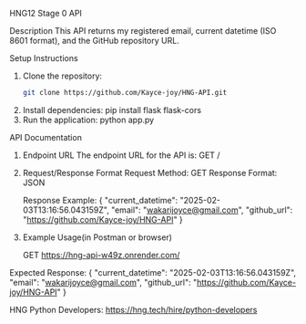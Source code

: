 HNG12 Stage 0 API

Description
This API returns my registered email, current datetime (ISO 8601 format), and the GitHub repository URL.



Setup Instructions
1. Clone the repository:
   ```bash
   git clone https://github.com/Kayce-joy/HNG-API.git
2. Install dependencies:
   pip install flask flask-cors
3. Run the application:
   python app.py



API Documentation
1. Endpoint URL
The endpoint URL for the API is: GET / 
2. Request/Response Format
      Request Method: GET
      Response Format: JSON

      Response Example:
{
  "current_datetime": "2025-02-03T13:16:56.043159Z",
  "email": "wakarijoyce@gmail.com",
  "github_url": "https://github.com/Kayce-joy/HNG-API"
}

3. Example Usage(in Postman or browser)

   GET https://hng-api-w49z.onrender.com/

Expected Response:
{
  "current_datetime": "2025-02-03T13:16:56.043159Z",
  "email": "wakarijoyce@gmail.com",
  "github_url": "https://github.com/Kayce-joy/HNG-API"
}


HNG Python Developers: https://hng.tech/hire/python-developers
